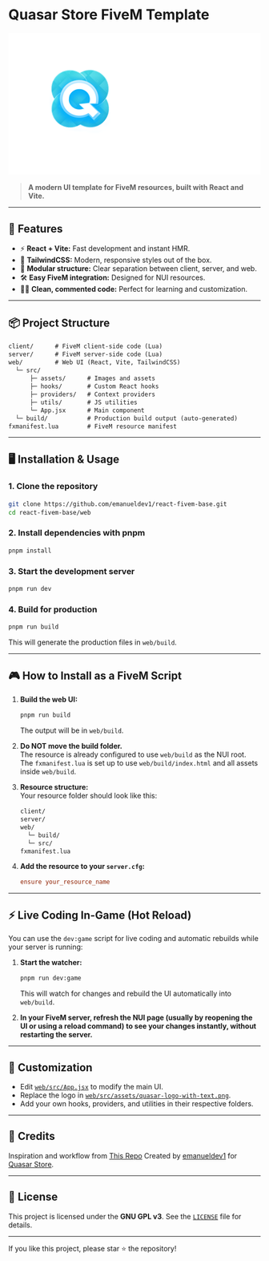 # Quasar Store FiveM Template

![Quasar Store Logo](web/src/assets/quasar-logo-with-text.png)

> **A modern UI template for FiveM resources, built with React and Vite.**

---

## 🚀 Features

- ⚡️ **React + Vite:** Fast development and instant HMR.
- 🎨 **TailwindCSS:** Modern, responsive styles out of the box.
- 🧩 **Modular structure:** Clear separation between client, server, and web.
- 🛠️ **Easy FiveM integration:** Designed for NUI resources.
- 🧑‍💻 **Clean, commented code:** Perfect for learning and customization.

---

## 📦 Project Structure

```
client/      # FiveM client-side code (Lua)
server/      # FiveM server-side code (Lua)
web/         # Web UI (React, Vite, TailwindCSS)
  └─ src/
      ├─ assets/      # Images and assets
      ├─ hooks/       # Custom React hooks
      ├─ providers/   # Context providers
      ├─ utils/       # JS utilities
      └─ App.jsx      # Main component
  └─ build/           # Production build output (auto-generated)
fxmanifest.lua        # FiveM resource manifest
```

---

## 🖥️ Installation & Usage

### 1. Clone the repository

```sh
git clone https://github.com/emanueldev1/react-fivem-base.git
cd react-fivem-base/web
```

### 2. Install dependencies with pnpm

```sh
pnpm install
```

### 3. Start the development server

```sh
pnpm run dev
```

### 4. Build for production

```sh
pnpm run build
```
This will generate the production files in `web/build`.

---

## 🎮 How to Install as a FiveM Script

1. **Build the web UI:**
   ```sh
   pnpm run build
   ```
   The output will be in `web/build`.

2. **Do NOT move the build folder.**  
   The resource is already configured to use `web/build` as the NUI root.  
   The `fxmanifest.lua` is set up to use `web/build/index.html` and all assets inside `web/build`.

3. **Resource structure:**  
   Your resource folder should look like this:
   ```
   client/
   server/
   web/
     └─ build/
     └─ src/
   fxmanifest.lua
   ```

4. **Add the resource to your `server.cfg`:**
   ```cfg
   ensure your_resource_name
   ```

---

## ⚡ Live Coding In-Game (Hot Reload)

You can use the `dev:game` script for live coding and automatic rebuilds while your server is running:

1. **Start the watcher:**
   ```sh
   pnpm run dev:game
   ```
   This will watch for changes and rebuild the UI automatically into `web/build`.

2. **In your FiveM server, refresh the NUI page (usually by reopening the UI or using a reload command) to see your changes instantly, without restarting the server.**

---

## 📝 Customization

- Edit [`web/src/App.jsx`](web/src/App.jsx) to modify the main UI.
- Replace the logo in [`web/src/assets/quasar-logo-with-text.png`](web/src/assets/quasar-logo-with-text.png).
- Add your own hooks, providers, and utilities in their respective folders.

---

## 🤝 Credits

Inspiration and workflow from [This Repo](https://github.com/project-error/fivem-react-boilerplate-lua)
Created by [emanueldev1](https://github.com/emanueldev1) for [Quasar Store](https://quasar-store.com).

---

## 📄 License

This project is licensed under the **GNU GPL v3**. See the [`LICENSE`](LICENSE) file for details.

---

If you like this project, please star ⭐ the repository!
